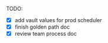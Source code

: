 TODO:
- [x] add vault values for prod scheduler
- [x] finish golden path doc
- [x] review team process doc